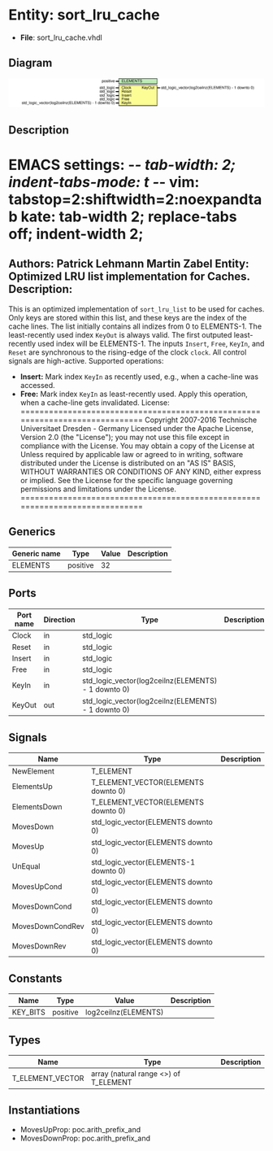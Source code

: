 # Entity: sort_lru_cache

- **File**: sort_lru_cache.vhdl
## Diagram

![Diagram](sort_lru_cache.svg "Diagram")
## Description

EMACS settings: -*-	tab-width: 2; indent-tabs-mode: t -*-
vim: tabstop=2:shiftwidth=2:noexpandtab
kate: tab-width 2; replace-tabs off; indent-width 2;
=============================================================================
Authors:         Patrick Lehmann
                 Martin Zabel
Entity:          Optimized LRU list implementation for Caches.
Description:
-------------------------------------
This is an optimized implementation of ``sort_lru_list`` to be used for caches.
Only keys are stored within this list, and these keys are the index of the
cache lines. The list initially contains all indizes from 0 to ELEMENTS-1.
The least-recently used index ``KeyOut`` is always valid.
The first outputed least-recently used index will be ELEMENTS-1.
The inputs ``Insert``, ``Free``, ``KeyIn``, and ``Reset`` are synchronous to the
rising-edge of the clock ``clock``. All control signals are high-active.
Supported operations:
 * **Insert:** Mark index ``KeyIn`` as recently used, e.g., when a cache-line
   was accessed.
 * **Free:** Mark index ``KeyIn`` as least-recently used. Apply this operation,
   when a cache-line gets invalidated.
License:
=============================================================================
Copyright 2007-2016 Technische Universitaet Dresden - Germany
Licensed under the Apache License, Version 2.0 (the "License");
you may not use this file except in compliance with the License.
You may obtain a copy of the License at
Unless required by applicable law or agreed to in writing, software
distributed under the License is distributed on an "AS IS" BASIS,
WITHOUT WARRANTIES OR CONDITIONS OF ANY KIND, either express or implied.
See the License for the specific language governing permissions and
limitations under the License.
=============================================================================
## Generics

| Generic name | Type     | Value | Description |
| ------------ | -------- | ----- | ----------- |
| ELEMENTS     | positive | 32    |             |
## Ports

| Port name | Direction | Type                                                | Description |
| --------- | --------- | --------------------------------------------------- | ----------- |
| Clock     | in        | std_logic                                           |             |
| Reset     | in        | std_logic                                           |             |
| Insert    | in        | std_logic                                           |             |
| Free      | in        | std_logic                                           |             |
| KeyIn     | in        | std_logic_vector(log2ceilnz(ELEMENTS) - 1 downto 0) |             |
| KeyOut    | out       | std_logic_vector(log2ceilnz(ELEMENTS) - 1 downto 0) |             |
## Signals

| Name             | Type                                  | Description |
| ---------------- | ------------------------------------- | ----------- |
| NewElement       | T_ELEMENT                             |             |
| ElementsUp       | T_ELEMENT_VECTOR(ELEMENTS downto 0)   |             |
| ElementsDown     | T_ELEMENT_VECTOR(ELEMENTS downto 0)   |             |
| MovesDown        | std_logic_vector(ELEMENTS downto 0)   |             |
| MovesUp          | std_logic_vector(ELEMENTS downto 0)   |             |
| UnEqual          | std_logic_vector(ELEMENTS-1 downto 0) |             |
| MovesUpCond      | std_logic_vector(ELEMENTS downto 0)   |             |
| MovesDownCond    | std_logic_vector(ELEMENTS downto 0)   |             |
| MovesDownCondRev | std_logic_vector(ELEMENTS downto 0)   |             |
| MovesDownRev     | std_logic_vector(ELEMENTS downto 0)   |             |
## Constants

| Name     | Type     | Value                 | Description |
| -------- | -------- | --------------------- | ----------- |
| KEY_BITS | positive |  log2ceilnz(ELEMENTS) |             |
## Types

| Name             | Type                                   | Description |
| ---------------- | -------------------------------------- | ----------- |
| T_ELEMENT_VECTOR | array (natural range <>) of T_ELEMENT  |             |
## Instantiations

- MovesUpProp: poc.arith_prefix_and
- MovesDownProp: poc.arith_prefix_and
